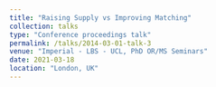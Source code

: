 ```yaml
---
title: "Raising Supply vs Improving Matching"
collection: talks
type: "Conference proceedings talk"
permalink: /talks/2014-03-01-talk-3
venue: "Imperial - LBS - UCL, PhD OR/MS Seminars"
date: 2021-03-18
location: "London, UK"
---
```

